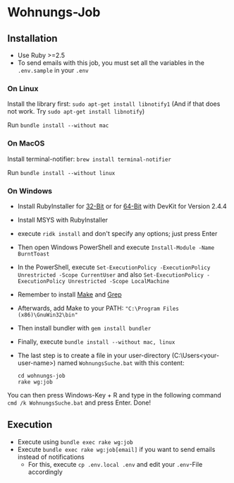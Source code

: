 # Wohnungs-Job

## Installation

- Use Ruby >=2.5
- To send emails with this job, you must set all the variables in the `.env.sample` in your `.env`

### On Linux

Install the library first: `sudo apt-get install libnotify1` (And if that does not work. Try `sudo apt-get install libnotify`)

Run `bundle install --without mac`

### On MacOS

Install terminal-notifier: `brew install terminal-notifier`

Run `bundle install --without linux`

### On Windows

- Install RubyInstaller for [32-Bit](https://github.com/oneclick/rubyinstaller2/releases/download/rubyinstaller-2.4.4-2/rubyinstaller-devkit-2.4.4-2-x86.exe) or for [64-Bit](https://github.com/oneclick/rubyinstaller2/releases/download/rubyinstaller-2.4.4-2/rubyinstaller-devkit-2.4.4-2-x64.exe) with DevKit for Version 2.4.4
- Install MSYS with RubyInstaller
- execute `ridk install` and don't specify any options; just press Enter
- Then open Windows PowerShell and execute `Install-Module -Name BurntToast`
- In the PowerShell, execute `Set-ExecutionPolicy -ExecutionPolicy Unrestricted -Scope CurrentUser` and also `Set-ExecutionPolicy -ExecutionPolicy Unrestricted -Scope LocalMachine`
- Remember to install [Make](http://gnuwin32.sourceforge.net/downlinks/make.php) and [Grep](https://netix.dl.sourceforge.net/project/gnuwin32/grep/2.5.4/grep-2.5.4-setup.exe)
- Afterwards, add Make to your PATH: `"C:\Program Files (x86)\GnuWin32\bin"`
- Then install bundler with `gem install bundler`
- Finally, execute `bundle install --without mac, linux`
- The last step is to create a file in your user-directory (C:\Users\<your-user-name>) named `WohnungsSuche.bat` with this content:

  ```SHELL
  cd wohnungs-job
  rake wg:job
  ```

You can then press Windows-Key + R and type in the following command `cmd /k WohnungsSuche.bat` and press Enter. Done!

## Execution

- Execute using `bundle exec rake wg:job`
- Execute `bundle exec rake wg:job[email]` if you want to send emails instead of notifications
  - For this, execute `cp .env.local .env` and edit your `.env`-File accordingly
